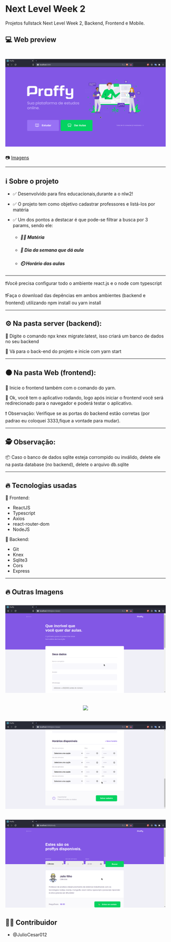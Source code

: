 # Next Level Week 2
Projetos fullstack Next Level Week 2, Backend, Frontend e Mobile.

## 💻 Web preview

<h1 align="center">
    <img src="/screenshots/initialapplication.png">
</h1>

📷 [Imagens](#-outras-imagens)

---

## ℹ️ Sobre o projeto

- ✅ Desenvolvido para fins educacionais,durante a o nlw2!

- ✅ O projeto tem como objetivo cadastrar professores e listá-los por matéria

- ✅ Um dos pontos a destacar é que pode-se filtrar a busca por 3 params, sendo ele: 

    - ##### 👨‍🏫 Matéria

    - ##### 📆 Dia da semana que dá aula

    - ##### ⏲️ Horário das aulas

---

❗Você precisa configurar todo o ambiente react.js e o node com typescript


❗Faça o download das depências em ambos ambientes (backend e frontend) utilizando npm install ou yarn install

---

## ⚙️ Na pasta server (backend):

🚧 Digite o comando npx knex migrate:latest, isso criará um banco de dados no seu backend

🔲 Vá para o back-end do projeto e inicie com yarn start

---

## ⚫ Na pasta Web (frontend):

🔲 Inicie o frontend também com o comando do yarn.

🔲 Ok, você tem o aplicativo rodando, logo após iniciar o frontend você será redirecionado para o navegador e poderá testar o aplicativo.

❗ Observação: Verifique se as portas do backend estão corretas (por padrao eu coloquei 3333,fique a vontade para mudar).

---

## 🕵️ Observação:

📦 Caso o banco de dados sqlite esteja corrompido ou inválido, delete ele na pasta database (no backend), delete o arquivo db.sqlite

---

## 🔥 Tecnologias usadas

💚 Frontend:
- ReactJS
- Typescript
- Axios
- react-router-dom
- NodeJS

💜 Backend:
- Git
- Knex
- Sqlite3
- Cors
- Express

---

## 🔥 Outras Imagens

<h2 align="center">
    <img src="/screenshots/give_classes.png">
</h2>

<h2 align="center">
    <img src="/screenshots/login.png">
</h2>

<h2 align="center">
    <img src="/screenshots/hours.png">
</h2>

<h2 align="center">
    <img src="/screenshots/study.png">
</h2>

## 👨‍💻 Contribuidor
- @JulioCesar012
